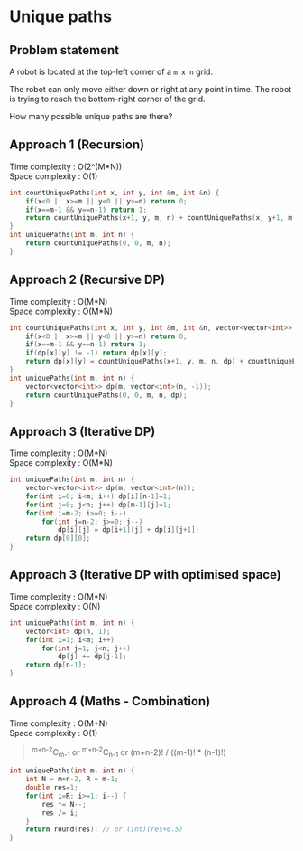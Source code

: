 # Unique paths

## Problem statement

A robot is located at the top-left corner of a `m x n` grid.

The robot can only move either down or right at any point in time. The robot is trying to reach the bottom-right corner of the grid.

How many possible unique paths are there?

## Approach 1 (Recursion)

Time complexity : O(2^(M\*N))  
Space complexity : O(1)

```cpp
int countUniquePaths(int x, int y, int &m, int &n) {
    if(x<0 || x>=m || y<0 || y>=n) return 0;
    if(x==m-1 && y==n-1) return 1;
    return countUniquePaths(x+1, y, m, n) + countUniquePaths(x, y+1, m, n);
}
int uniquePaths(int m, int n) {
    return countUniquePaths(0, 0, m, n);
}
```

## Approach 2 (Recursive DP)

Time complexity : O(M\*N)  
Space complexity : O(M\*N)

```cpp
int countUniquePaths(int x, int y, int &m, int &n, vector<vector<int>> &dp) {
    if(x<0 || x>=m || y<0 || y>=n) return 0;
    if(x==m-1 && y==n-1) return 1;
    if(dp[x][y] != -1) return dp[x][y];
    return dp[x][y] = countUniquePaths(x+1, y, m, n, dp) + countUniquePaths(x, y+1, m, n, dp);
}
int uniquePaths(int m, int n) {
    vector<vector<int>> dp(m, vector<int>(n, -1));
    return countUniquePaths(0, 0, m, n, dp);
}
```

## Approach 3 (Iterative DP)

Time complexity : O(M\*N)  
Space complexity : O(M\*N)

```cpp
int uniquePaths(int m, int n) {
    vector<vector<int>> dp(m, vector<int>(n));
    for(int i=0; i<m; i++) dp[i][n-1]=1;
    for(int j=0; j<n; j++) dp[m-1][j]=1;
    for(int i=m-2; i>=0; i--)
        for(int j=n-2; j>=0; j--)
            dp[i][j] = dp[i+1][j] + dp[i][j+1];
    return dp[0][0];
}
```

## Approach 3 (Iterative DP with optimised space)

Time complexity : O(M\*N)  
Space complexity : O(N)

```cpp
int uniquePaths(int m, int n) {
    vector<int> dp(n, 1);
    for(int i=1; i<m; i++)
        for(int j=1; j<n; j++)
            dp[j] += dp[j-1];
    return dp[n-1];
}
```

## Approach 4 (Maths - Combination)

Time complexity : O(M+N)  
Space complexity : O(1)

> <sup>m+n-2</sup>C<sub>m-1</sub> or <sup>m+n-2</sup>C<sub>n-1</sub> or (m+n-2)! / ((m-1)! \* (n-1)!)

```cpp
int uniquePaths(int m, int n) {
    int N = m+n-2, R = m-1;
    double res=1;
    for(int i=R; i>=1; i--) {
        res *= N--;
        res /= i;
    }
    return round(res); // or (int)(res+0.5)
}
```
